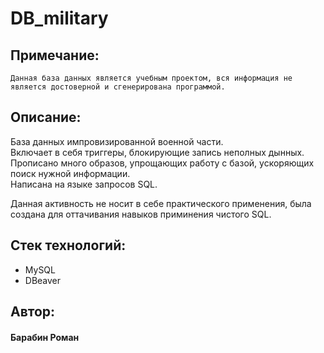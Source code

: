 # DB_military

## Примечание:

`Данная база данных является учебным проектом, вся информация не является достоверной и сгенерирована программой.`

## Описание:

База данных импровизированной военной части.  
Включает в себя триггеры, блокирующие запись неполных дынных.  
Прописано много образов, упрощающих работу с базой, ускоряющих поиск нужной информации.  
Написана на языке запросов SQL.

Данная активность не носит в себе практического применения, была создана
для оттачивания навыков приминения чистого SQL.

## Стек технологий:
 - MySQL
 - DBeaver

## Автор:
#### Барабин Роман
